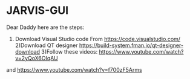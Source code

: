 # JARVIS-GUI
Dear Daddy here are the steps:
1) Download Visual Studio code From https://code.visualstudio.com/
2)Download QT designer https://build-system.fman.io/qt-designer-download
3)Follow these videos:
https://www.youtube.com/watch?v=2yQoX6OIqAU

and https://www.youtube.com/watch?v=f700zF5Arms
